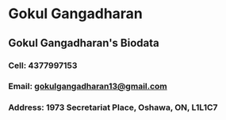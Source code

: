 # Gokul Gangadharan
## Gokul Gangadharan's Biodata
### Cell: 4377997153
### Email: gokulgangadharan13@gmail.com
### Address: 1973 Secretariat Place, Oshawa, ON, L1L1C7
